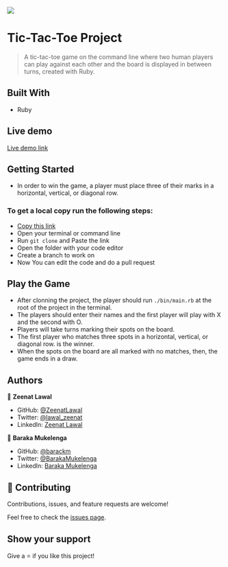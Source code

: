 ![](https://img.shields.io/badge/Microverse-blueviolet)

# Tic-Tac-Toe Project

> A tic-tac-toe game on the command line where two human players can play against each other and the board is displayed in between turns, created with Ruby.

## Built With

- Ruby

## Live demo

[Live demo link](https://replit.com/@BarackMukeleng1/Tic-Tac-Toe#bin/main.rb)

## Getting Started

- In order to win the game, a player must place three of their marks in a horizontal, vertical, or diagonal row.

### To get a local copy run the following steps:

- [Copy this link](https://github.com/ZeenatLawal/Tic-Tac-Toe)
- Open your terminal or command line
- Run `git clone` and Paste the link
- Open the folder with your code editor
- Create a branch to work on
- Now You can edit the code and do a pull request

## Play the Game

- After clonning the project, the player should run `./bin/main.rb` at the root of the project in the terminal.
- The players should enter their names and the first player will play with X and the second with O.
- Players will take turns marking their spots on the board.
- The first player who matches three spots in a horizontal, vertical, or diagonal row. is the winner.
- When the spots on the board are all marked with no matches, then, the game ends in a draw.

## Authors

👤 **Zeenat Lawal**

- GitHub: [@ZeenatLawal](https://github.com/ZeenatLawal)
- Twitter: [@lawal_zeenat](https://twitter.com/lawal_zeenat)
- LinkedIn: [Zeenat Lawal](https://www.linkedin.com/in/zeenat-lawal-665872120/)

👤 **Baraka Mukelenga**

- GitHub: [@barackm](https://github.com/barackm)
- Twitter: [@BarakaMukelenga](https://twitter.com/BarackMukelenga)
- LinkedIn: [Baraka Mukelenga](https://www.linkedin.com/in/baraka-mukelenga/)

## 🤝 Contributing

Contributions, issues, and feature requests are welcome!

Feel free to check the [issues page](https://github.com/ZeenatLawal/Tic-Tac-Toe/issues).

## Show your support

Give a ⭐️ if you like this project!
